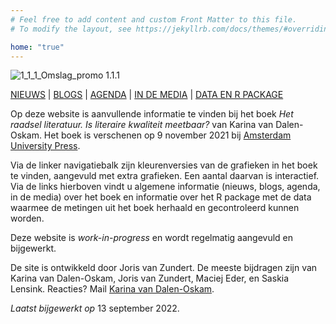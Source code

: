```yaml
---
# Feel free to add content and custom Front Matter to this file.
# To modify the layout, see https://jekyllrb.com/docs/themes/#overriding-theme-defaults

home: "true"
---
```

![1_1_1_Omslag_promo 1.1.1](public/1_1_1_Omslag_promo.png)

[NIEUWS](02_03_nieuws.html) | [BLOGS](02_04_blogs.html) | [AGENDA](02_05_agenda.html) | [IN DE MEDIA](02_06_in_de_media.html) | [DATA EN R PACKAGE](02_07_data_en_R_package.html)

Op deze website is aanvullende informatie te vinden bij het boek *Het raadsel literatuur. Is literaire kwaliteit meetbaar?* van Karina van Dalen-Oskam. Het boek is verschenen op 9 november 2021 bij [Amsterdam University Press](https://www.walburgpers.nl/nl/book/9789463724975/het-raadsel-literatuur?redirect=aup).

Via de linker navigatiebalk zijn kleurenversies van de grafieken in het boek te vinden, aangevuld met extra grafieken. Een aantal daarvan is interactief. Via de links hierboven vindt u algemene informatie (nieuws, blogs, agenda, in de media) over het boek en informatie over het R package met de data waarmee de metingen uit het boek herhaald en gecontroleerd kunnen worden.

Deze website is *work-in-progress* en wordt regelmatig aangevuld en bijgewerkt.

De site is ontwikkeld door Joris van Zundert. De meeste bijdragen zijn van Karina van Dalen-Oskam, Joris van Zundert, Maciej Eder, en Saskia Lensink. Reacties? Mail [Karina van Dalen-Oskam](https://www.huygens.knaw.nl/medewerkers/karina-van-dalen-oskam/).

*Laatst bijgewerkt op* 13 september 2022.
